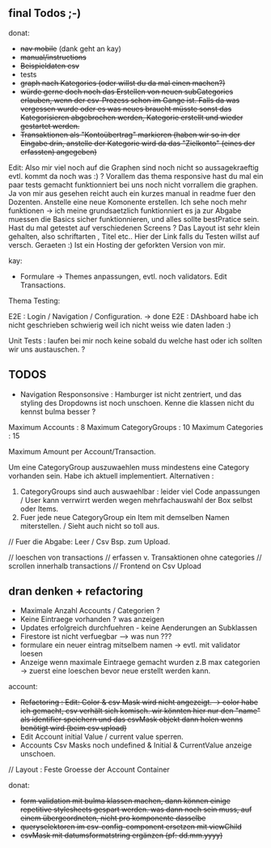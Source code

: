 ## final Todos ;-)

donat:
- ~~nav mobile~~ (dank geht an kay)
- ~~manual/instructions~~
- ~~Beispieldaten csv~~
- tests
- ~~graph nach Kategories (oder willst du da mal einen machen?)~~
- ~~würde gerne doch noch das Erstellen von neuen subCategories erlauben, wenn der csv-Prozess schon im Gange ist. Falls da was vergessen wurde oder es was neues braucht müsste sonst das Kategorisieren abgebrochen werden, Kategorie erstellt und wieder gestartet werden.~~
- ~~Transaktionen als "Kontoübertrag" markieren (haben wir so in der Eingabe drin, anstelle der Kategorie wird da das "Zielkonto" (eines der erfassten) angegeben)~~

Edit: Also mir viel noch auf die Graphen sind noch nicht so aussagekraeftig evtl. kommt da noch was :) ? 
Vorallem das thema responsive hast du mal ein paar tests gemacht funktionniert bei uns noch nicht vorrallem die graphen. 
Ja von mir aus gesehen reicht auch ein kurzes manual in readme fuer den Dozenten. Anstelle eine neue Komonente erstellen. 
Ich sehe noch mehr funktionen -> ich meine grundsaetzlich funktionniert es ja zur Abgabe muessen die Basics sicher funktionnieren, und alles sollte bestPratice sein. 
Hast du mal getestet auf verschiedenen Screens ? Das Layout ist sehr klein gehalten, also schriftarten , Titel etc..
Hier der Link falls du Testen willst auf versch. Geraeten :) 
Ist ein Hosting der geforkten Version von mir. 



kay:
- Formulare -> Themes anpassungen, evtl. noch validators. 
Edit Transactions. 


Thema Testing: 

E2E : Login / Navigation / Configuration. -> done
E2E : DAshboard habe ich nicht geschrieben schwierig weil ich nicht weiss wie daten laden :)  

Unit Tests : laufen bei mir noch keine sobald du welche hast oder ich sollten wir uns austauschen. ?



## TODOS 

* Navigation Responsonsive : Hamburger ist nicht zentriert, und das styling des Dropdowns ist noch unschoen. Kenne die klassen nicht du kennst bulma besser ? 



Maximum Accounts : 8
Maximum CategoryGroups : 10
Maximum Categories : 15

Maximum Amount per Account/Transaction.

Um eine CategoryGroup auszuwaehlen muss mindestens eine Category vorhanden sein. Habe ich      aktuell implementiert.
Alternativen : 
  1. CategoryGroups sind auch auswaehlbar : leider viel Code anpassungen / User kann verrwirrt werden wegen mehrfachauswahl der Box selbst oder Items.
  2. Fuer jede neue CategoryGroup ein Item mit demselben Namen miterstellen. / Sieht auch nicht so toll aus.


// Fuer die Abgabe: 
Leer / Csv Bsp. zum Upload. 

// loeschen von transactions
// erfassen v. Transaktionen ohne categories
// scrollen innerhalb transactions
// Frontend on Csv Upload




## dran denken + refactoring

- Maximale Anzahl Accounts / Categorien ?
- Keine Eintraege vorhanden ? was anzeigen
- Updates erfolgreich durchfuehren - keine Aenderungen an Subklassen
- Firestore ist nicht verfuegbar --> was nun ???
- formulare ein neuer eintrag mitselbem namen -> evtl. mit validator loesen
- Anzeige wenn maximale Eintraege gemacht wurden z.B max categorien -> zuerst eine loeschen bevor neue erstellt werden kann.

account:
- ~~Refactoring : Edit: Color & csv Mask wird nicht angezeigt. -> color habe ich gemacht, csv verhält sich komisch. wir könnten hier nur den "name" als identifier speichern und das csvMask objekt dann holen wenns benötigt wird (beim csv upload)~~
- Edit Account initial Value / current value sperren.
- Accounts Csv Masks noch undefined & Initial & CurrentValue anzeige unschoen.

// Layout : Feste Groesse der Account Container


donat:
- ~~form validation mit bulma klassen machen, dann können einige repetitive stylesheets gespart werden. was dann noch sein muss, auf einem übergeordneten, nicht pro komponente dasselbe~~
- ~~queryselektoren im csv-config-component ersetzen mit viewChild~~
- ~~csvMask mit datumsformatstring ergänzen (pf: dd.mm.yyyy)~~
